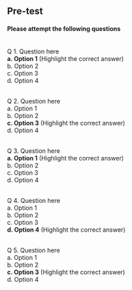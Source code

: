 ## <b> Pre-test</b>
#### Please attempt the following questions

<br>
Q 1. Question here <br>
<b>a. Option 1</b>  (Highlight the correct answer)</br>
b. Option 2<br>
c. Option 3</br>
d.  Option 4<br><br>

Q 2. Question here <br>
a. Option 1</br>
b. Option 2<br>
<b>c. Option 3</b>  (Highlight the correct answer)</br>
d.  Option 4<br><br>

Q 3. Question here <br>
<b>a. Option 1</b>  (Highlight the correct answer)</br>
b. Option 2<br>
c. Option 3</br>
d.  Option 4<br><br>

Q 4. Question here <br>
a. Option 1</br>
b. Option 2<br>
c. Option 3</br>
<b>d.  Option 4</b>  (Highlight the correct answer)<br><br>

Q 5. Question here <br>
a. Option 1</br>
b. Option 2<br>
<b>c. Option 3</b>  (Highlight the correct answer)</br>
d.  Option 4<br><br>
